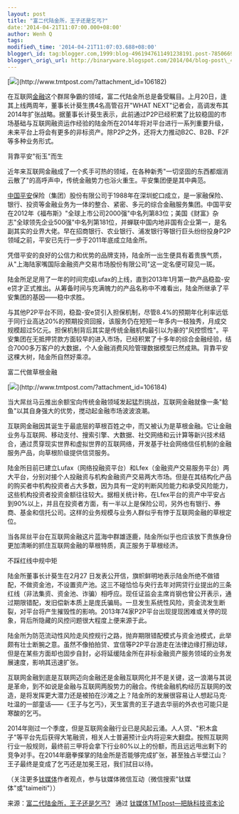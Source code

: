 ```yaml
--- 
layout: post 
title: "富二代陆金所，王子还是乞丐?" 
date:'2014-04-21T11:07:00.000+08:00' 
author: Wenh Q
tags:
modified\_time: '2014-04-21T11:07:03.688+08:00' 
blogger\_id: tag:blogger.com,1999:blog-4961947611491238191.post-78506691381004854
blogger\_orig\_url: http://binaryware.blogspot.com/2014/04/blog-post\_4251.html
---
```

[![](https://images-blogger-opensocial.googleusercontent.com/gadgets/proxy?url=http%3A%2F%2Fwww.tmtpost.com%2Fwp-content%2Fuploads%2F2014%2F04%2F139800313734-400x222.jpg&container=blogger&gadget=a&rewriteMime=image%2F*)](http://www.tmtpost.com/?attachment_id=106182)



在互联网[金融](http://www.tmtpost.com/tag/%E9%87%91%E8%9E%8D)这个群屌争霸的领域，富二代陆金所总是备受瞩目。上月20日，逢其上线两周年，董事长计葵生携4名高管召开"WHAT
NEXT"记者会，高调发布其2014年扩张战略。据董事长计葵生表示，此前通过P2P已经积累了比较稳固的市场基础与互联网融资运作经验的陆金所在2014年将对平台进行一系列重要升级，未来平台上将会有更多的非标资产。除P2P之外，还将大力推动B2C、B2B、F2F等多种业务形式。







背靠平安"衔玉"而生



近年来互联网金融成了一个炙手可热的领域，在各种新秀"一切坚固的东西都烟消云散了"的高呼声中，传统金融势力也浴火重生。平安集团便是其中典范。



[中国平安](http://www.tmtpost.com/tag/%E4%B8%AD%E5%9B%BD%E5%B9%B3%E5%AE%89)保险（集团）股份有限公司于1988年在深圳蛇口成立，是一家融保险、银行、投资等金融业务为一体的整合、紧密、多元的综合金融服务集团。中国平安在2012年《福布斯》"全球上市公司2000强"中名列第83位；美国《财富》杂志"全球领先企业500强"中名列第181位，并蝉联中国内地非国有企业第一，是名副其实的业界大佬。早在招商银行、农业银行、浦发银行等银行巨头纷纷投身P2P领域之前，平安已先行一步于2011年底成立陆金所。



凭借平安的良好的公信力和优势的品牌支持，陆金所一出生便具有着贵族气质，从"上海陆家嘴国际金融资产交易市场股份有限公司"这一定名便可窥见一斑。



陆金所足足用了一年的时间完成Lufax的上线，直到2013年1月第一款产品稳盈-安e贷才正式推出。从筹备时间与充满魄力的产品名称中不难看出，陆金所继承了平安集团的基因——稳中求胜。



与其他P2P平台不同，稳盈-安e贷引入担保机制，尽管8.4%的预期年化利率远低于同行业高达20%的预期投资回报，该服务仍在短短一年多内一枝独秀，月成交规模超过5亿元。担保机制背后其实是传统金融机构最引以为豪的"风控惯性"。平安集团在无抵押贷款方面较早的进入市场，已经积累了十多年的综合金融经验，结合7000多万客户的大数据，个人金融消费风险管理数据模型已然成熟。背靠平安这棵大树，陆金所自然好乘凉。







富二代做草根金融



[![](https://images-blogger-opensocial.googleusercontent.com/gadgets/proxy?url=http%3A%2F%2Fwww.tmtpost.com%2Fwp-content%2Fuploads%2F2014%2F04%2F139800317634-400x213.jpg&container=blogger&gadget=a&rewriteMime=image%2F*)](http://www.tmtpost.com/?attachment_id=106184)



当大屌丝马云推出余额宝向传统金融领域发起猛烈挑战，互联网金融就像一条"鲶鱼"以其自身强大的优势，搅动起金融市场波波浪潮。



互联网金融因其诞生于最底层的草根百姓之中，而又被认为是草根金融。它让金融业务与互联网、移动支付、搜索引擎、大数据、社交网络和云计算等新兴技术结合，通过贯穿现实世界和虚拟世界的互联网络，开发基于社会网络信任机制的金融服务产品，向草根阶级提供信贷服务。



陆金所目前已建立Lufax（网络投融资平台）和Lfex（金融资产交易服务平台）两大平台，分别对接个人投融资与机构金融资产交易两大市场。但是在其结构化产品的购买者中机构投资者占大多数，因为具有一定的判断风险能力和承受风险能力，这些机构投资者投资金额往往较大。据相关统计称，在Lfex平台的资产中平安占到90%以上，并且在投资者方面，有一半以上是保险公司，另外也有银行、券商、基金和信托公司。这样的业务规模与业务人群似乎有悖于互联网金融的草根定位。



当各屌丝平台在互联网金融这片蓝海中群雄逐鹿，陆金所似乎也应该放下贵族身份更加清晰的抓住互联网金融的草根特质，真正服务于草根经济。







不踩红线中规中矩



陆金所董事长计葵生在2月27
日发表公开信，旗帜鲜明地表示陆金所绝不做错配，不做资金池，不设置资产池。这三不碰恰恰与央行去年对网贷行业提出的三条红线（非法集资、资金池、诈骗）相呼应。现任证监会主席肖钢也曾公开表示，通过期限错配，发旧偿新本质上是庞氏骗局。一旦发生系统性风险，资金流发生断裂，对平台将产生摧毁性的影响。2013年74家P2P平台出现提现困难或关停的现象，背后所隐藏的风控问题很大程度上便来源于此。



陆金所为防范流动性风险走风控规行之路，抛弃期限错配模式与资金池模式，此举颇有壮士断腕之意。虽然不像拍拍贷、宜信等P2P平台游走在法律边缘打擦边球，但是在某些方面却也固步自封，必将延缓陆金所在非标金融资产服务领域的业务发展速度，影响其迅速扩张。



互联网金融到底是互联网迈向金融还是金融互联网化并不是关键，这一浪潮与其说是革命，到不如说是金融与互联网两股势力的融合。传统金融机构经历互联网的改造，是将发挥更大潜力还是被拍在沙滩之上？陆金所的发展很容易让人想起马克·吐温的一部童话——《王子与乞丐》，天生富贵的王子退去华丽的外衣也可能只是寒酸的乞丐。



2014年刚过一个季度，但是互联网金融行业已是风起云涌。人人贷、"积木盒子"等平台先后获得大笔融资，相关人士普遍预计业内将迎来大翻盘。按照互联网行业一般规则，最终前三甲将会拿下行业80%以上的份额，而且远远甩出剩下的竞争对手。在2014年磨拳搽掌的陆金所是否能够完成扩张，甚至独占半壁江山？王子最终是变成了乞丐还是加冕王冠，我们拭目以待。



（关注更多[钛媒体](http://www.tmtpost.com/)作者观点，参与钛媒体微信互动（微信搜索"钛媒体"或"taimeiti"））
<div>




</div>

<div>

来源：[富二代陆金所，王子还是乞丐?](http://www.tmtpost.com/106187.html) 
 通过 [钛媒体TMTpost—把脉科技资本论](http://www.tmtpost.com/)

</div>
